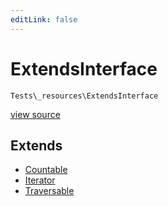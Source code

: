 ```yaml
---
editLink: false
---
```


# ExtendsInterface

`Tests\_resources\ExtendsInterface`

[view source](https://sourcelink/)

## Extends

- [Countable](https://www.php.net/manual/class.countable)
- [Iterator](https://www.php.net/manual/class.iterator)
- [Traversable](https://www.php.net/manual/class.traversable)
